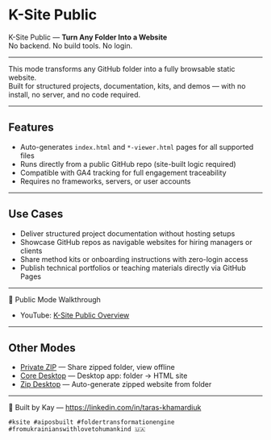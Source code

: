# K-Site Public

K-Site Public — **Turn Any Folder Into a Website**  
No backend. No build tools. No login.

---

This mode transforms any GitHub folder into a fully browsable static website.  
Built for structured projects, documentation, kits, and demos — with no install, no server, and no code required.

---

## Features

- Auto-generates `index.html` and `*-viewer.html` pages for all supported files  
- Runs directly from a public GitHub repo (site-built logic required)  
- Compatible with GA4 tracking for full engagement traceability  
- Requires no frameworks, servers, or user accounts

---

## Use Cases

- Deliver structured project documentation without hosting setups  
- Showcase GitHub repos as navigable websites for hiring managers or clients  
- Share method kits or onboarding instructions with zero-login access  
- Publish technical portfolios or teaching materials directly via GitHub Pages

---

🎥 Public Mode Walkthrough  
- YouTube: [K-Site Public Overview](https://youtu.be/5VxGQyqw6gE)

---

## Other Modes

- [Private ZIP](https://tk51.github.io/k-site-portal/methods/ks-02-private-viewer.html) — Share zipped folder, view offline  
- [Core Desktop](https://tk51.github.io/k-site-portal/methods/ks-03-core-viewer.html) — Desktop app: folder → HTML site  
- [Zip Desktop](https://tk51.github.io/k-site-portal/methods/ks-04-zip-viewer.html) — Auto-generate zipped website from folder

---

📎 Built by Kay — https://linkedin.com/in/taras-khamardiuk  

```#ksite #aiposbuilt #foldertransformationengine #fromukrainianswithlovetohumankind 🇺🇦```
